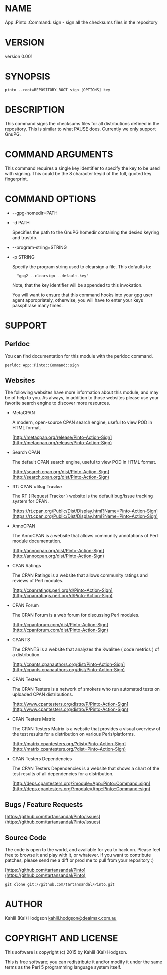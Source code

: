 # NAME

App::Pinto::Command::sign - sign all the checksums files in the repository

# VERSION

version 0.001

# SYNOPSIS

    pinto --root=REPOSITORY_ROOT sign [OPTIONS] key

# DESCRIPTION

This command signs the checksums files for all distributions defined in the
repository. This is similar to what PAUSE does.  Currently we only support
GnuPG.

# COMMAND ARGUMENTS

This command requires a single key identifier to specify the key to be used
with signing.  This could be the 8 character keyid of the full, quoted key
fingerprint.

# COMMAND OPTIONS

- --gpg-homedir=PATH
- -d PATH

    Specifies the path to the GnuPG homedir containing the desied keyring and trustdb.

- --program-string=STRING
- -p STRING

    Specify the program string used to clearsign a file.  This defaults to:

        "gpg2 --clearsign --default-key"

    Note, that the key identifier will be appended to this invokation.

    You will want to ensure that this command hooks into your gpg user agent
    appropriately, otherwise, you will have to enter your keys passphrase many
    times.

# SUPPORT

## Perldoc

You can find documentation for this module with the perldoc command.

    perldoc App::Pinto::Command::sign

## Websites

The following websites have more information about this module, and may be of help to you. As always,
in addition to those websites please use your favorite search engine to discover more resources.

- MetaCPAN

    A modern, open-source CPAN search engine, useful to view POD in HTML format.

    [http://metacpan.org/release/Pinto-Action-Sign](http://metacpan.org/release/Pinto-Action-Sign)

- Search CPAN

    The default CPAN search engine, useful to view POD in HTML format.

    [http://search.cpan.org/dist/Pinto-Action-Sign](http://search.cpan.org/dist/Pinto-Action-Sign)

- RT: CPAN's Bug Tracker

    The RT ( Request Tracker ) website is the default bug/issue tracking system for CPAN.

    [https://rt.cpan.org/Public/Dist/Display.html?Name=Pinto-Action-Sign](https://rt.cpan.org/Public/Dist/Display.html?Name=Pinto-Action-Sign)

- AnnoCPAN

    The AnnoCPAN is a website that allows community annotations of Perl module documentation.

    [http://annocpan.org/dist/Pinto-Action-Sign](http://annocpan.org/dist/Pinto-Action-Sign)

- CPAN Ratings

    The CPAN Ratings is a website that allows community ratings and reviews of Perl modules.

    [http://cpanratings.perl.org/d/Pinto-Action-Sign](http://cpanratings.perl.org/d/Pinto-Action-Sign)

- CPAN Forum

    The CPAN Forum is a web forum for discussing Perl modules.

    [http://cpanforum.com/dist/Pinto-Action-Sign](http://cpanforum.com/dist/Pinto-Action-Sign)

- CPANTS

    The CPANTS is a website that analyzes the Kwalitee ( code metrics ) of a distribution.

    [http://cpants.cpanauthors.org/dist/Pinto-Action-Sign](http://cpants.cpanauthors.org/dist/Pinto-Action-Sign)

- CPAN Testers

    The CPAN Testers is a network of smokers who run automated tests on uploaded CPAN distributions.

    [http://www.cpantesters.org/distro/P/Pinto-Action-Sign](http://www.cpantesters.org/distro/P/Pinto-Action-Sign)

- CPAN Testers Matrix

    The CPAN Testers Matrix is a website that provides a visual overview of the test results for a distribution on various Perls/platforms.

    [http://matrix.cpantesters.org/?dist=Pinto-Action-Sign](http://matrix.cpantesters.org/?dist=Pinto-Action-Sign)

- CPAN Testers Dependencies

    The CPAN Testers Dependencies is a website that shows a chart of the test results of all dependencies for a distribution.

    [http://deps.cpantesters.org/?module=App::Pinto::Command::sign](http://deps.cpantesters.org/?module=App::Pinto::Command::sign)

## Bugs / Feature Requests

[https://github.com/tartansandal/Pinto/issues](https://github.com/tartansandal/Pinto/issues)

## Source Code

The code is open to the world, and available for you to hack on. Please feel free to browse it and play
with it, or whatever. If you want to contribute patches, please send me a diff or prod me to pull
from your repository :)

[https://github.com/tartansandal/Pinto](https://github.com/tartansandal/Pinto)

    git clone git://github.com/tartansandal/Pinto.git

# AUTHOR

Kahlil (Kal) Hodgson <kahlil.hodgson@dealmax.com.au>

# COPYRIGHT AND LICENSE

This software is copyright (c) 2015 by Kahlil (Kal) Hodgson.

This is free software; you can redistribute it and/or modify it under
the same terms as the Perl 5 programming language system itself.
